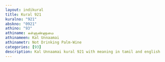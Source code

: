 ```yaml
---
layout: indikural
title: Kural 921
kuralno: "921"
abskno: "0921"
athino: "93"
athiname: கள்ளுண்ணாமை
athinameen: Kal Unnaamai
athinametr: Not Drinking Palm-Wine
categories: [93]
description: Kal Unnaamai kural 921 with meaning in tamil and english 
---
```


